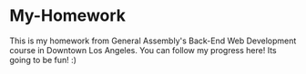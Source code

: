 # My-Homework
This is my homework from General Assembly's Back-End Web Development course in Downtown Los Angeles.
You can follow my progress here! Its going to be fun! :)
